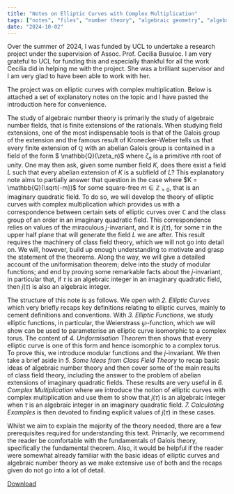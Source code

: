 ```yaml
---
title: "Notes on Elliptic Curves with Complex Multiplication"
tags: ["notes", "files", "number theory", "algebraic geometry", "algebraic curves"]
date: "2024-10-02"
---
```


Over the summer of 2024, I was funded by UCL to undertake a research project
under the supervision of Assoc. Prof. Cecilia Busuioc. I am very grateful to
UCL for funding this and especially thankful for all the work Cecilia did in
helping me with the project. She was a brilliant supervisor and I am very glad
to have been able to work with her.

The project was on elliptic curves with complex multiplication. Below is
attached a set of explanatory notes on the topic and I have pasted the
introduction here for convenience.

The study of algebraic number theory is primarily the study of
algebraic number fields, that is finite extensions of the rationals.
When studying field extensions, one of the most indispensable tools is
that of the Galois group of the extension and the famous result of
Kronecker-Weber tells us that every finite extension of $\mathbb{Q}$ with
an abelian Galois group is contained in a field of the form $ \mathbb{Q}(\zeta_n)$ 
where $\zeta_n$ is a primitive $n$th root of
unity. One may then ask, given some number field $K$, does there
exist a field $L$ such that every abelian extension of $K$ is a
subfield of $L$? This explanatory note aims to partially answer
that question in the case where $K = \mathbb{Q}(\sqrt{-m})$ for some
square-free $m \in \mathbb{Z}_{>0}$, that is an imaginary quadratic field.
To do so, we will develop the theory of elliptic curves with complex
multiplication which provides us with a correspondence between certain
sets of elliptic curves over $\mathbb{C}$ and the class group of an order 
in an imaginary quadratic field. This correspondence relies on values
of the miraculous $j$-invariant, and it is $j(\tau)$, for some
$\tau$ in the upper half plane that will generate the field $L$
we are after. This result requires the machinery of class field theory,
which we will not go into detail on. We will, however, build up enough
understanding to motivate and grasp the statement of the theorems.
Along the way, we will give a detailed account of the uniformisation
theorem; delve into the study of modular functions; and end by proving
some remarkable facts about the $j$-invariant, in particular that,
if $\tau$ is an algebraic integer in an imaginary quadratic field,
then $j(\tau)$ is also an algebraic integer.

The structure of this note is as follows. We open with
*2. Elliptic Curves* which very briefly recaps key definitions
relating to elliptic curves, mainly to cement definitions and
conventions. With *3. Elliptic Functions*, we study elliptic
functions, in particular, the Weierstrass $\wp$-function, which we
will show can be used to parameterise an elliptic curve isomorphic to a
complex torus. The content of *4. Uniformisation Theorem* then shows
that every elliptic curve is one of this form and hence isomorphic to a
complex torus. To prove this, we introduce modular functions and the 
$j$-invariant. We then take a brief aside in *5. Some Ideas from Class Field Theory*
to recap basic ideas of algebraic number theory and then cover some of
the main results of class field theory, including the answer to the
problem of abelian extensions of imaginary quadratic fields. These
results are very useful in *6. Complex Multiplication* where we
introduce the notion of elliptic curves with complex multiplication and
use them to show that $j(\tau)$ is an algebraic integer when 
$\tau$ is an algebraic integer in an imaginary quadratic field.
*7. Calculating Examples* is then devoted to finding explicit values
of $j(\tau)$ in these cases.

Whilst we aim to explain the majority of the theory needed, there are a
few prerequisites required for understanding this text. Primarily, we
recommend the reader be comfortable with the fundamentals of Galois
theory, specifically the fundamental theorem. Also, it would be helpful
if the reader were somewhat already familiar with the basic ideas of
elliptic curves and algebraic number theory as we make extensive use of
both and the recaps given do not go into a lot of detail.

[Download](/files/elliptic_curves_with_cm.pdf)
